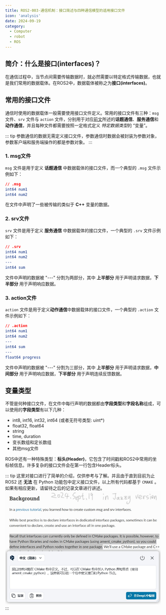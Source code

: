 ```yaml
---
title: ROS2-003-通信机制：接口简述与四种通信模型的适用接口文件
icon: 'analysis'
date: 2024-09-19
category:
  - Computer
  - robot
  - ROS
---
```


## 简介：什么是接口(interfaces)？

在通信过程中，当节点间需要传输数据时，就必然需要以特定格式传输数据，也就是我们常用的数据载体。在ROS2中，数据载体被称之为**接口(interfaces)**。

## 常用的接口文件

通信时使用的数据载体一般需要使用接口文件定义。常用的接口文件有三种：`msg` 文件、`srv` 文件与 `action` 文件，分别用于对应[前文](./2024_09_18.md#通信模型)所述的**话题通信**、**服务通信**和**动作通信**，并且每种文件都需要按照一定格式定义 *特定数据类型*的 “变量”。

::: tip
参数通信的数据无需定义接口文件，参数通信时数据会被封装为参数对象，参数客户端和服务端操作的都是参数对象。
:::

### 1. msg文件

`msg` 文件是用于定义 **话题通信** 中数据载体的接口文件，而一个典型的 `.msg` 文件示例如下：

```cmake
// .msg
int64 num1
int64 num2
```

在文件中声明了一些被传输的类似于 **C++** 变量的数据。

### 2. srv文件

`srv` 文件是用于定义 **服务通信** 中数据载体的接口文件，一个典型的 `.srv` 文件示例如下：

```cmake
// .srv
int64 num1
int64 num2
---
int64 sum
```

文件中声明的数据被 "---" 分割为两部分，其中 **上半部分** 用于声明请求数据，**下半部分** 用于声明响应数据。

### 3. action文件

`action` 文件是用于定义**动作通信**中数据载体的接口文件，一个典型的 `.action` 文件示例如下：

```cmake
// .action
int64 num1
int64 num2
---
int64 sum
---
float64 progress
```

文件中声明的数据被 "---" 分割为三部分，其中 **上半部分** 用于声明请求数据，**中间部分** 用于声明响应数据，**下半部分** 用于声明连续反馈数据。

## 变量类型

不管是何种接口文件，在文件中每行声明的数据都由**字段类型**和**字段名称**组成，可以使用的**字段类型**有以下几种：

- int8, int16, int32, int64 (或者无符号类型: uint*)
- float32, float64
- string
- time, duration
- 变长数组和定长数组
- 其他msg文件

ROS中还有一种特殊类型：**标头(Header)**，它包含了时间戳和ROS2中常用的坐标帧信息。许多复杂的接口文件会在第一行包含Header标头。

::: tip
这里对接口进行了简单的介绍，仅供参考与了解。并且由于直到目前为止 ROS2 还 **无法** 在 Python 功能包中定义接口文件，以上所有代码都基于 `CMAKE` 。如果有相应更新，请留待之后的记录文章进行讲述。
![针对“是否可以使用Python语言定义ROS2里的接口文件”的官方文档的回答：至少目前还不行(2024.Sept.19)](./assets/Interface_File_Cannot_Written_In_Python.jpg)
:::
